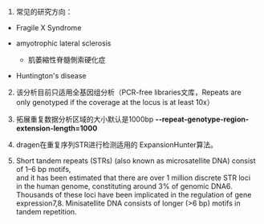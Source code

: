 1. 常见的研究方向：

* Fragile X Syndrome

* amyotrophic lateral sclerosis
    + 肌萎縮性脊髓側索硬化症

* Huntington's disease

2. 该分析目前只适用全基因组分析（PCR-free libraries文库，Repeats are only genotyped if the coverage at the locus is at least 10x）


3. 拓展重复数据分析区域的大小默认是1000bp **--repeat-genotype-region-extension-length=1000**

4. dragen在重复序列STR进行检测适用的 ExpansionHunter算法。

5. Short tandem repeats (STRs) (also known as microsatellite DNA) consist of 1–6 bp motifs, <br>
   and it has been estimated that there are over 1 million discrete STR loci in the human genome, constituting around 3% of genomic DNA6. <br>
   Thousands of these loci have been implicated in the regulation of gene expression7,8. Minisatellite DNA consists of longer (>6 bp) motifs in tandem repetition.